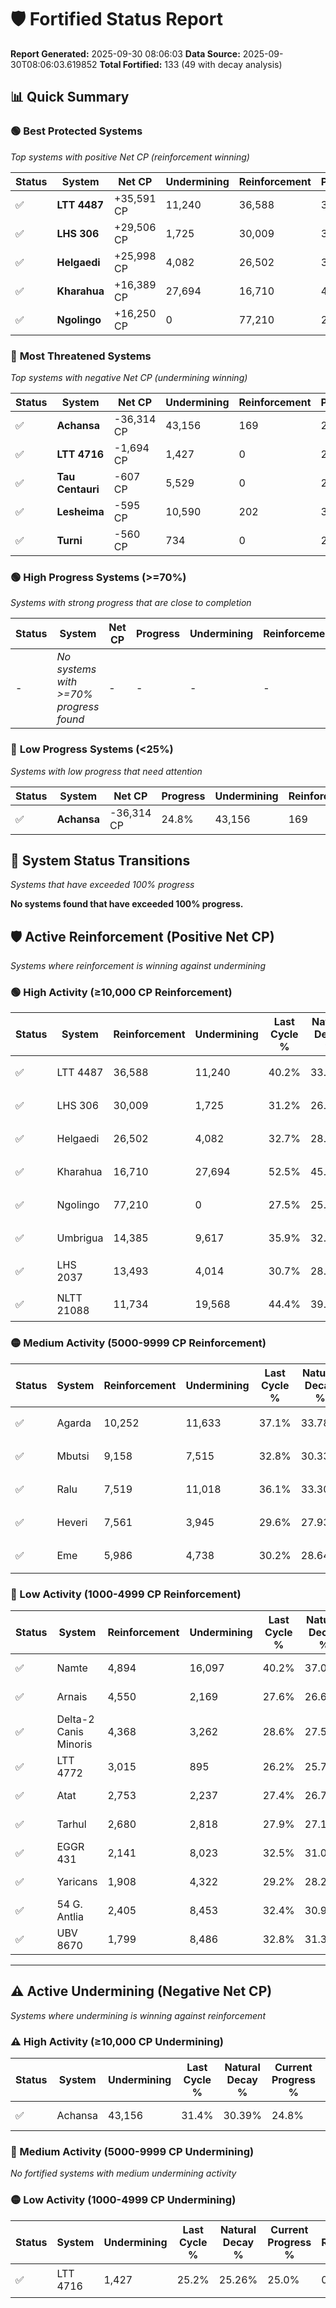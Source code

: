 # 🛡️ Fortified Status Report

**Report Generated:** 2025-09-30 08:06:03
**Data Source:** 2025-09-30T08:06:03.619852
**Total Fortified:** 133 (49 with decay analysis)

## 📊 Quick Summary

### 🟢 **Best Protected Systems**
*Top systems with positive Net CP (reinforcement winning)*

| Status | System | Net CP | Undermining | Reinforcement | Progress |
|--------|--------|--------|-------------|---------------|----------|
| ✅ | **LTT 4487** | +35,591 CP | 11,240 | 36,588 | 38.5% |
| ✅ | **LHS 306** | +29,506 CP | 1,725 | 30,009 | 30.9% |
| ✅ | **Helgaedi** | +25,998 CP | 4,082 | 26,502 | 32.1% |
| ✅ | **Kharahua** | +16,389 CP | 27,694 | 16,710 | 48.2% |
| ✅ | **Ngolingo** | +16,250 CP | 0 | 77,210 | 27.5% |

### 🔴 **Most Threatened Systems**
*Top systems with negative Net CP (undermining winning)*

| Status | System | Net CP | Undermining | Reinforcement | Progress |
|--------|--------|--------|-------------|---------------|----------|
| ✅ | **Achansa** | -36,314 CP | 43,156 | 169 | 24.8% |
| ✅ | **LTT 4716** | -1,694 CP | 1,427 | 0 | 25.0% |
| ✅ | **Tau Centauri** | -607 CP | 5,529 | 0 | 29.0% |
| ✅ | **Lesheima** | -595 CP | 10,590 | 202 | 32.6% |
| ✅ | **Turni** | -560 CP | 734 | 0 | 25.5% |

### 🟢 **High Progress Systems (>=70%)**
*Systems with strong progress that are close to completion*

| Status | System | Net CP | Progress | Undermining | Reinforcement |
|--------|--------|--------|----------|-------------|---------------|
| - | *No systems with >=70% progress found* | - | - | - | - |

### 🔴 **Low Progress Systems (<25%)**
*Systems with low progress that need attention*

| Status | System | Net CP | Progress | Undermining | Reinforcement |
|--------|--------|--------|----------|-------------|---------------|
| ✅ | **Achansa** | -36,314 CP | 24.8% | 43,156 | 169 |
## 🔄 System Status Transitions
*Systems that have exceeded 100% progress*

**No systems found that have exceeded 100% progress.**

## 🛡️ Active Reinforcement (Positive Net CP)
*Systems where reinforcement is winning against undermining*

### 🟢 High Activity (≥10,000 CP Reinforcement)

| Status | System | Reinforcement | Undermining | Last Cycle % | Natural Decay % | Current Progress % | Current CP | Net CP | Activity |
|--------|--------|---------------|-------------|--------------|-----------------|-------------------|------------|--------|----------|
| ✅ | LTT 4487 | 36,588 | 11,240 | 40.2% | 33.02% | 38.5% | 250,250 | +35,591 | 🟢 High Reinforcement |
| ✅ | LHS 306 | 30,009 | 1,725 | 31.2% | 26.36% | 30.9% | 200,850 | +29,506 | 🟢 High Reinforcement |
| ✅ | Helgaedi | 26,502 | 4,082 | 32.7% | 28.10% | 32.1% | 208,650 | +25,998 | 🟢 High Reinforcement |
| ✅ | Kharahua | 16,710 | 27,694 | 52.5% | 45.68% | 48.2% | 313,300 | +16,389 | 🟢 High Reinforcement |
| ✅ | Ngolingo | 77,210 | 0 | 27.5% | 25.00% | 27.5% | 178,750 | +16,250 | 🟢 High Reinforcement |
| ✅ | Umbrigua | 14,385 | 9,617 | 35.9% | 32.25% | 34.4% | 223,599 | +13,965 | 🟢 High Reinforcement |
| ✅ | LHS 2037 | 13,493 | 4,014 | 30.7% | 28.09% | 30.1% | 195,650 | +13,046 | 🟢 High Reinforcement |
| ✅ | NLTT 21088 | 11,734 | 19,568 | 44.4% | 39.65% | 41.4% | 269,100 | +11,378 | 🟢 High Reinforcement |

### 🟡 Medium Activity (5000-9999 CP Reinforcement)

| Status | System | Reinforcement | Undermining | Last Cycle % | Natural Decay % | Current Progress % | Current CP | Net CP | Activity |
|--------|--------|---------------|-------------|--------------|-----------------|-------------------|------------|--------|----------|
| ✅ | Agarda | 10,252 | 11,633 | 37.1% | 33.78% | 35.3% | 229,450 | +9,884 | 🟡 Medium Reinforcement |
| ✅ | Mbutsi | 9,158 | 7,515 | 32.8% | 30.33% | 31.6% | 205,400 | +8,242 | 🟡 Medium Reinforcement |
| ✅ | Ralu | 7,519 | 11,018 | 36.1% | 33.30% | 34.4% | 223,599 | +7,123 | 🟡 Medium Reinforcement |
| ✅ | Heveri | 7,561 | 3,945 | 29.6% | 27.93% | 29.0% | 188,500 | +6,962 | 🟡 Medium Reinforcement |
| ✅ | Eme | 5,986 | 4,738 | 30.2% | 28.64% | 29.5% | 191,750 | +5,562 | 🟡 Medium Reinforcement |

### 🔴 Low Activity (1000-4999 CP Reinforcement)

| Status | System | Reinforcement | Undermining | Last Cycle % | Natural Decay % | Current Progress % | Current CP | Net CP | Activity |
|--------|--------|---------------|-------------|--------------|-----------------|-------------------|------------|--------|----------|
| ✅ | Namte | 4,894 | 16,097 | 40.2% | 37.02% | 37.7% | 245,050 | +4,444 | 🔵 Low Reinforcement |
| ✅ | Arnais | 4,550 | 2,169 | 27.6% | 26.68% | 27.3% | 177,450 | +4,035 | 🔵 Low Reinforcement |
| ✅ | Delta-2 Canis Minoris | 4,368 | 3,262 | 28.6% | 27.50% | 28.1% | 182,650 | +3,876 | 🔵 Low Reinforcement |
| ✅ | LTT 4772 | 3,015 | 895 | 26.2% | 25.72% | 26.1% | 169,650 | +2,474 | 🔵 Low Reinforcement |
| ✅ | Atat | 2,753 | 2,237 | 27.4% | 26.75% | 27.1% | 176,150 | +2,267 | 🔵 Low Reinforcement |
| ✅ | Tarhul | 2,680 | 2,818 | 27.9% | 27.17% | 27.5% | 178,750 | +2,174 | 🔵 Low Reinforcement |
| ✅ | EGGR 431 | 2,141 | 8,023 | 32.5% | 31.04% | 31.3% | 203,450 | +1,678 | 🔵 Low Reinforcement |
| ✅ | Yaricans | 1,908 | 4,322 | 29.2% | 28.28% | 28.5% | 185,249 | +1,411 | 🔵 Low Reinforcement |
| ✅ | 54 G. Antlia | 2,405 | 8,453 | 32.4% | 30.90% | 31.1% | 202,150 | +1,316 | 🔵 Low Reinforcement |
| ✅ | UBV 8670 | 1,799 | 8,486 | 32.8% | 31.31% | 31.5% | 204,750 | +1,235 | 🔵 Low Reinforcement |


---

## ⚠️ Active Undermining (Negative Net CP)
*Systems where undermining is winning against reinforcement*

### ⚠️ High Activity (≥10,000 CP Undermining)

| Status | System | Undermining | Last Cycle % | Natural Decay % | Current Progress % | Reinforcement | Current CP | Net CP | Activity |
|--------|--------|-------------|--------------|-----------------|-------------------|---------------|------------|--------|----------|
| ✅ | Achansa | 43,156 | 31.4% | 30.39% | 24.8% | 169 | 161,200 | -36,314 | ⚠️ High Undermining |

### 🔶 Medium Activity (5000-9999 CP Undermining)

*No fortified systems with medium undermining activity*

### 🟡 Low Activity (1000-4999 CP Undermining)

| Status | System | Undermining | Last Cycle % | Natural Decay % | Current Progress % | Reinforcement | Current CP | Net CP | Activity |
|--------|--------|-------------|--------------|-----------------|-------------------|---------------|------------|--------|----------|
| ✅ | LTT 4716 | 1,427 | 25.2% | 25.26% | 25.0% | 0 | 162,500 | -1,694 | 🟡 Low Undermining |
